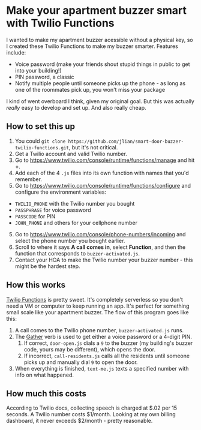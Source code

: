 # Make your apartment buzzer smart with Twilio Functions

I wanted to make my apartment buzzer acessible without a physical key, so I created these Twilio Functions to make my buzzer smarter. Features include:

* Voice password (make your friends shout stupid things in public to get into your building!)
* PIN password, a classic
* Notify multiple people until someone picks up the phone - as long as one of the roommates pick up, you won't miss your package

I kind of went overboard I think, given my original goal. But this was actually *really* easy to develop and set up. And also really cheap.

## How to set this up

1. You could `git clone https://github.com/jlian/smart-door-buzzer-twilio-functions.git`, but it's not critical.
2. Get a Twilio account and valid Twilio number.
3. Go to https://www.twilio.com/console/runtime/functions/manage and hit **+**.
4. Add each of the 4 `.js` files into its own function with names that you'd remember.
5. Go to https://www.twilio.com/console/runtime/functions/configure and configure the environment variables:
  * `TWILIO_PHONE` with the Twilio number you bought
  * `PASSPHRASE` for voice password
  * `PASSCODE` for PIN
  * `JOHN_PHONE` and others for your cellphone number
5. Go to https://www.twilio.com/console/phone-numbers/incoming and select the phone number you bought earlier.
6. Scroll to where it says **A call comes in**, select **Function**, and then the function that corresponds to `buzzer-activated.js`.
7. Contact your HOA to make the Twilio number your buzzer number - this might be the hardest step.

## How this works

[Twilio Functions](https://www.twilio.com/functions) is pretty sweet. It's completely serverless so you don't need a VM or computer to keep running an app. It's perfect for something small scale like your apartment buzzer. The flow of this program goes like this:

1. A call comes to the Twilio phone number, `buzzer-activated.js` runs.
1. The [Gather](https://www.twilio.com/docs/api/twiml/gather) verb is used to get either a voice password or a 4-digit PIN.
   1. If correct, `door-open.js` dials a `9` to the buzzer (my building's buzzer code, yours may be different), which opens the door.
   1. If incorrect, `call-residents.js` calls all the residents until someone picks up and manually dial `9` to open the door.
1. When everything is finished, `text-me.js` texts a specified number with info on what happened.

## How much this costs

According to Twilio docs, collecting speech is charged at $.02 per 15 seconds. A Twilio number costs $1/month. Looking at my own billing dashboard, it never exceeds $2/month - pretty reasonable. 
